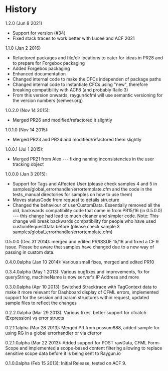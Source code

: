 History
=======

1.2.0 (Jun 8 2021)

- Support for version (#34)
- Fixed stack traces to work better with Lucee and ACF 2021

1.1.0 (Jan 2 2016)

- Refactored packages and file/dir locations to cater for ideas in PR28 and to prepare for Forgebox packaging
- Added Forgebox packaging
- Enhanced documentation
- Changed internal code to make the CFCs independen of package paths
- Changed internal code to instantiate CFCs using "new", therefore breaking compatibility with ACF8 (and probably Railo 3)
- From this version onwards, raygun4cfml will use semantic versioning for the version numbers (semver.org)

1.0.2.0 (Nov 14 2015):

- Merged PR26 and modified/refactored it slightly

1.0.1.0 (Nov 14 2015):

- Merged PR23 and PR24 and modified/refactored them slightly

1.0.0.1 (Jul 1 2015):

- Merged PR21 from Alex --- fixing naming inconsistencies in the user tracking object

1.0.0.0 (Jan 3 2015): 

- Support for Tags and Affected User (please check samples 4 and 5 in samples/global_errorhandler/errortemplate.cfm and the code in the tests_manual directories for samples on how to use them)
- Moves statusCode from request to details structure
- Changed the behaviour of userCustomData. Essentially removed all the old, backwards compatibility code that came in from PR15/16 (in 0.5.0.0) --- this change had lead to much cleaner and simpler code. Note: This change will break backwards compatibility for people who have used customRequestData before (please check sample 3 samples/global_errorhandler/errortemplate.cfm)

0.5.0.0 (Dec 31 2014): merged and edited PR/ISSUE 15/16 and fixed a CF 9 issue. Please be aware that samples have changed due to a new way of passing in custom data.

0.4.0.0alpha (Jan 10 2014): Various small fixes, merged and edited PR10

0.3.4.0alpha (May 1 2013): Various bugfixes and improvements, fix for queryString, machineName is now server's IP Address and more

0.3.0.0alpha (Apr 10 2013): Switched Stracktrace with TagContext data to make it more relevant for Dashboard display of CFML errors, implemented support for the session and param structures within request, updated sample files to reflect the changes

0.2.2.0alpha (Mar 29 2013): Various fixes, better support for cfcatch (Expression) vs error structs

0.2.1.1alpha (Mar 28 2013): Merged PR from possum888, added sample for using RG in a global errorhandler or via cferror

0.2.1.0alpha (Mar 22 2013): Added support for POST rawData, CFML Form-Scope and implemented a scope-based content filtering allowing to replace sensitive scope data before it is being sent to Raygun.io

0.1.0.0alpha (Feb 15 2013): Initial Release, tested on ACF 9.
